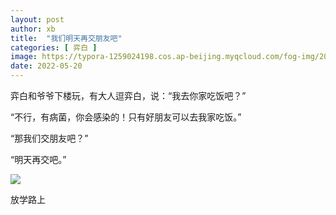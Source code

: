 ```yaml
---
layout: post
author: xb
title:  "我们明天再交朋友吧"
categories: [ 弈白 ]
image: https://typora-1259024198.cos.ap-beijing.myqcloud.com/fog-img/2022-05-20-post.jpeg
date: 2022-05-20
---
```

弈白和爷爷下楼玩，有大人逗弈白，说：“我去你家吃饭吧？”

“不行，有病菌，你会感染的！只有好朋友可以去我家吃饭。”

“那我们交朋友吧？”

“明天再交吧。”

<div class="img">
   <img src="https://typora-1259024198.cos.ap-beijing.myqcloud.com/fog-img/2022-05-20.jpg">
   <p>放学路上</p>
</div>
